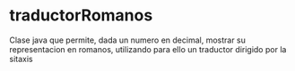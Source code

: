 # traductorRomanos
Clase java que permite, dada un numero en decimal, mostrar su representacion en romanos, utilizando para ello un traductor dirigido por la sitaxis
